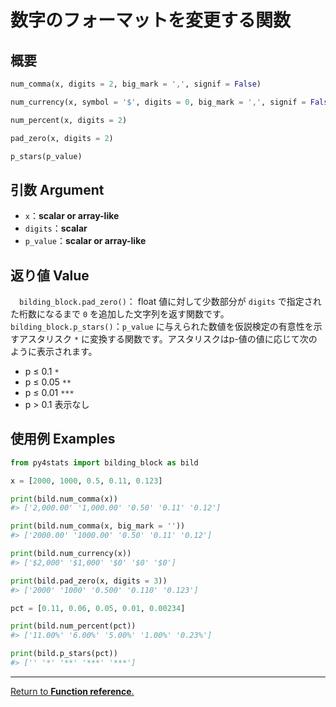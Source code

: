 # 数字のフォーマットを変更する関数

## 概要


``` python
num_comma(x, digits = 2, big_mark = ',', signif = False)

num_currency(x, symbol = '$', digits = 0, big_mark = ',', signif = False)

num_percent(x, digits = 2)

pad_zero(x, digits = 2)

p_stars(p_value)
```

## 引数 Argument

- `x`：**scalar or array-like**</br>
- `digits`：**scalar**</br>
- `p_value`：**scalar or array-like**</br>


## 返り値 Value

　`bilding_block.pad_zero()`： float 値に対して少数部分が `digits` で指定された桁数になるまで `0` を追加した文字列を返す関数です。
 　`bilding_block.p_stars()`：`p_value` に与えられた数値を仮説検定の有意性を示すアスタリスク `*` に変換する関数です。アスタリスクはp-値の値に応じて次のように表示されます。

- p ≤ 0.1 `*`
- p ≤ 0.05 `**`
- p ≤ 0.01 `***`
- p > 0.1 表示なし

## 使用例 Examples

```python
from py4stats import bilding_block as bild

x = [2000, 1000, 0.5, 0.11, 0.123]

print(bild.num_comma(x))
#> ['2,000.00' '1,000.00' '0.50' '0.11' '0.12']

print(bild.num_comma(x, big_mark = ''))
#> ['2000.00' '1000.00' '0.50' '0.11' '0.12']

print(bild.num_currency(x))
#> ['$2,000' '$1,000' '$0' '$0' '$0']

print(bild.pad_zero(x, digits = 3))
#> ['2000' '1000' '0.500' '0.110' '0.123']
```

```python
pct = [0.11, 0.06, 0.05, 0.01, 0.00234]

print(bild.num_percent(pct))
#> ['11.00%' '6.00%' '5.00%' '1.00%' '0.23%']

print(bild.p_stars(pct))
#> ['' '*' '**' '***' '***']
```

***
[Return to **Function reference**.](https://github.com/Hirototensho/Py4Stats/blob/main/reference.md)
